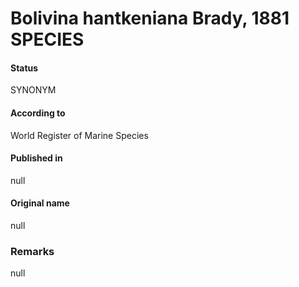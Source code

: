 Bolivina hantkeniana Brady, 1881 SPECIES
=======

#### Status
SYNONYM

#### According to
World Register of Marine Species

#### Published in
null

#### Original name
null

### Remarks
null